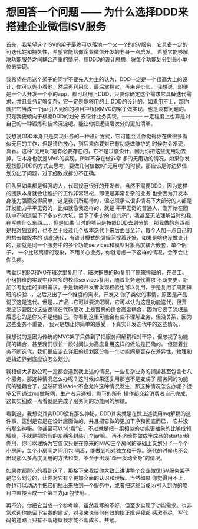# 想回答一个问题  ——  为什么选择DDD来搭建企业微信ISV服务

首先，我希望这个ISV的架子最终可以落地一个又一个的ISV服务，它具备一定的可迭代姓和持久性，希望它能给做企业微信开发的老哥一点启发。
希望它能够解决功能服务之间耦合严重的情况，用DDD的设计思想，将每个功能划分到最小单位去实现。

我希望在用这个架子的同学不要先入为主的认为，DDD一定是一个很高大上的设计，你可以先小看他，然后再利用它，最后掌握它，再来评价它。
我想说，即便是一个人开发一个小的app，都可以用上DDD，只要你确定这个需求它具备迭代需求，并且业务足够复杂，它一定是能够用的上
DDD的设计的，如果用不上，那你就把它当成一个jar引入到你的项目中根据MVC的架子做实现，也是没有问题的。只是我更倾向于根据DDD的划分
去设计业务实现。———— 一定程度上也算是对自己的一种锻炼和技术沉淀吧。能让你把逻辑层次分的更加清晰。

我想说DDD本身只是实现业务的一种设计方式，它可能会让你觉得你在做很多看似无用的工作，但是请你放心，到后来你要对已有功能做维护的
时候你会发现，真香。这种“无用功”是有必要存在的，它不是过度设计。因为你把这些无用功去掉，它本身也就是MVC的实现，所以不存在做非常
多的无用功的情况，如果你发现按照DDD的方式去思考，要做几何倍数的“无用功”的时候，那应该是你边界值划分出了问题，过于细致或拆分不正确。

团队里如果都是很强的人，代码规范很好的开发者，当然不需要DDD，因为这样的团队本身就会让维护的工作非常轻松，即便是非常复杂的业务
也会因为开发本身能力强而变得简单，这是我们所期待的，但必须承认很多情况下大部分的人都是开发能力平平无奇的，比如就像我这样的，就是
平平无奇的普通人，刚开始在团队中不知道留下了多少的大坑，留下了多少的“废代码”，我甚至无法理解当时的我在写些什么东西....，但是如果
当时的项目是按照DDD去划分的，那我做的东西都是相对独立的，也不至于经过几个版本迭代下来后面目全非，每个人加一点自己的思想去做版本的
优化迭代，有设计模式的强规范撑着还好，如果是啥也没做设计的，那就是同一个服务中的多个功能services和模型对象高度耦合嵌套，举个例子，
一个比较离谱的现象，不用关心业务，你就考虑一下这样的情况，会不会让你头疼。

考勤组的BO和VO在班次里复用了，班次拖拽的Bo复用了原来排班的，在员工、小组排班的实现中非常多的校验services复用，随着业务迭代需求
不断变更，新加了考勤组的排班需求，于是新的开发者发现校验也可以复用，于是复用了周期排班的校验...，之后又出了一个维度的需求，开发又
做了类似的事情，原因是产品说了这是迭代。但是....产品...它可以耍流氓啊，它可以认为这是功能迭代，但开发应该要区分这些逻辑在代码层次
上是否真的适合高度耦合，因为它耍了流氓最后恶心的是你又不是他自己。你看到这里可能会有些不理解业务，但没关系，因为这些业务不重要，
我只是想让你简单的感受一下真实开发迭代中的这些情况，

我想说的是因为传统的MVC架子只做到了把服务间解耦相对干净，但忽视了功能间的耦合，甚至我们很长一段时间认为高度复用这样的做法是正确的。
但随着业务不断迭代，我们更应该去详细的规划区分每一个功能间是否存在差异性，物理和逻辑边界到底应该怎么划分。

我相信大多数公司一定都会遇到我上述的情况，一些复杂业务的铺排甚至包含七八个服务，那这种情况怎么办呢？这时候如果还复用那岂不是变成了
服务间的功能间的强耦合了，显然研发leader不会允许这种情况发生，那这种情况怎么办呢？很多公司通过mq做解耦，生产者只通知，剩下的所有
操作都交给消费者自己完成，这其实细致一点看就是完成了服务间的功能间的解耦。

看到这，我想说其实DDD没有那么神秘，DDD其实就是在做上述使用mq解耦的这件事，区别是它是在设计层面做的，并且把它做的更加干净和彻底而已，
它并没有那么神秘。你甚至可以“小看”它，不过就是把一组相似的功能更抽象的比喻成领域嘛，不就是把所有的东西多封装几个jar嘛。
再不济给你做成半成品的starter给你用，你可以理解为它仅仅只是在原来的MVC三个房间的基础上又划分了一个个小房间，每个小房间之间用包
隔离，能做到相对独立和干净。迭代的时候也不会出现那么多高度复用的方法和类，不至于出现“牵一发动全身”的情况。

如果你都耐心的看到这了，那接下来我给你大致上讲讲整个企业微信ISV服务架子是怎么划分的，让你对它有个更加全面的认识和理解。当然如果
你觉得用不上，你也可以动动手把它们抽出来放到一个服务中，或者把这些当成jar引入到你的项目中直接当成一个第三方jar包使用。

再不济，你把它当成一个参考嘛，虽然我写的不好，但至少实现了功能需求。也非常欢迎你能留下宝贵的建议，对我来说任何有效的指正批评我都
感激不尽，写代码的道路上只有不断碰壁我才能不断成长。共勉。


